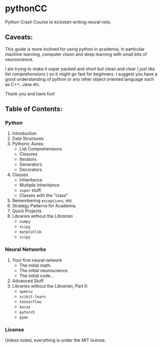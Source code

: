 # pythonCC
Python Crash Course to kickstart writing neural nets.

## Caveats:

This guide is more inclined for using python in academia, in particular machine learning, computer vision and deep learning with small bits of neuroscience.

I am trying to make it super packed and short but clean and clear ( _just like list comprehensions_ ) so it might go fast for beginners. I suggest you have a good understanding of python or any other object oriented language such as C++, Java etc.

Thank you and have fun!

## Table of Contents:

### Python

1. Introduction
2. Data Structures
3. Pythonic Auras:
	* List Comprehensions
	* Closures
	* Iterators
	* Generators
	* Decorators
4. Classes
	* Inheritance
	* Multiple Inheritance
	* `super` stuff.
	* Classes with the "class"
5. Remembering `exceptions`, etc
6. Strategy Patterns for Academia.
8. Quick Projects
9. Libraries without the _Librarian_
	* `numpy`
	* `scipy`
	* `matplotlib`
	* `scipy`

### Neural Networks

1. Your first neural network
	* The initial math.
	* The initial neuroscience.
	* The initial code...
2. Advanced Stuff
3. Libraries without the _Librarian_, Part II:
	* `opencv`
	* `scikit-learn`
	* `tensorflow`
	* `keras`
	* `pytorch`
	* `pymc`


### License

Unless noted, everything is under the MIT license.
